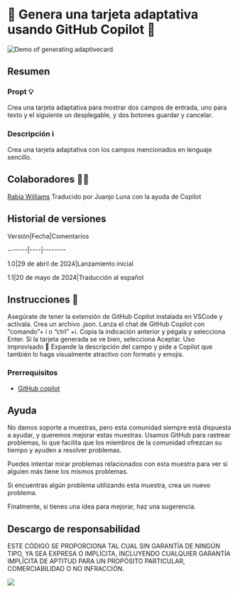 # 🚀 Genera una tarjeta adaptativa usando GitHub Copilot 📅
![Demo of generating adaptivecard](./assets/demo.gif)

## Resumen

### Propt 💡
Crea una tarjeta adaptativa para mostrar dos campos de entrada, uno para texto y el siguiente un desplegable, y dos botones guardar y cancelar.

### Descripción ℹ️
Crea una tarjeta adaptativa con los campos mencionados en lenguaje sencillo.

## Colaboradores 👨‍💻
[Rabia Williams](https://github.com/rabwill)
Traducido por Juanjo Luna con la ayuda de Copilot

## Historial de versiones
Versión|Fecha|Comentarios

-------|----|--------

1.0|29 de abril de 2024|Lanzamiento inicial

1.1|20 de mayo de 2024|Traducción al español

## Instrucciones 📝
Asegúrate de tener la extensión de GitHub Copilot instalada en VSCode y actívala.
Crea un archivo .json.
Lanza el chat de GitHub Copilot con “comando”+ i o “ctrl” +i.
Copia la indicación anterior y pégala y selecciona Enter.
Si la tarjeta generada se ve bien, selecciona Aceptar.
Uso improvisado 🚀
Expande la descripción del campo y pide a Copilot que también lo haga visualmente atractivo con formato y emojis.

### Prerrequisitos

* [GitHub copilot](https://copilot.github.com/)

  
## Ayuda

No damos soporte a muestras, pero esta comunidad siempre está dispuesta a ayudar, y queremos mejorar estas muestras. Usamos GitHub para rastrear problemas, lo que facilita que los miembros de la comunidad ofrezcan su tiempo y ayuden a resolver problemas.

Puedes intentar mirar problemas relacionados con esta muestra para ver si alguien más tiene los mismos problemas.

Si encuentras algún problema utilizando esta muestra, crea un nuevo problema.

Finalmente, si tienes una idea para mejorar, haz una sugerencia.

## Descargo de responsabilidad

ESTE CÓDIGO SE PROPORCIONA TAL CUAL SIN GARANTÍA DE NINGÚN TIPO, YA SEA EXPRESA O IMPLÍCITA, INCLUYENDO CUALQUIER GARANTÍA IMPLÍCITA DE APTITUD PARA UN PROPÓSITO PARTICULAR, COMERCIABILIDAD O NO INFRACCIÓN.

![](https://m365-visitor-stats.azurewebsites.net/SamplesGallery/copilotprompts-github-adaptivecard-prompt)




